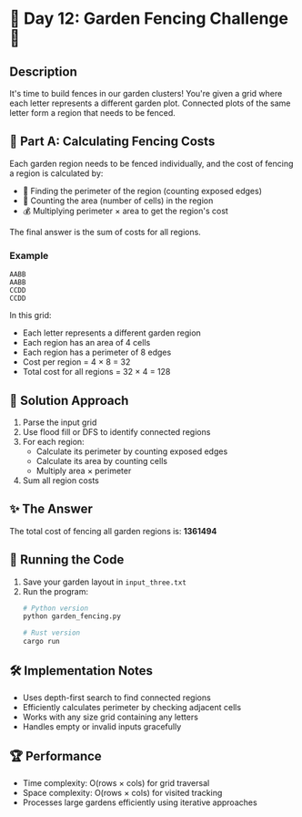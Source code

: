# 🌳 Day 12: Garden Fencing Challenge 🏡

## Description
It's time to build fences in our garden clusters! You're given a grid where each letter represents a different garden plot. Connected plots of the same letter form a region that needs to be fenced.

## 🎯 Part A: Calculating Fencing Costs
Each garden region needs to be fenced individually, and the cost of fencing a region is calculated by:
- 📏 Finding the perimeter of the region (counting exposed edges)
- 🌱 Counting the area (number of cells) in the region
- 💰 Multiplying perimeter × area to get the region's cost

The final answer is the sum of costs for all regions.

### Example
```
AABB
AABB
CCDD
CCDD
```
In this grid:
- Each letter represents a different garden region
- Each region has an area of 4 cells
- Each region has a perimeter of 8 edges
- Cost per region = 4 × 8 = 32
- Total cost for all regions = 32 × 4 = 128

## 🔧 Solution Approach
1. Parse the input grid
2. Use flood fill or DFS to identify connected regions
3. For each region:
   - Calculate its perimeter by counting exposed edges
   - Calculate its area by counting cells
   - Multiply area × perimeter
4. Sum all region costs

## ✨ The Answer
The total cost of fencing all garden regions is: **1361494**

## 🚀 Running the Code
1. Save your garden layout in `input_three.txt`
2. Run the program:
   ```bash
   # Python version
   python garden_fencing.py
   
   # Rust version
   cargo run
   ```

## 🛠️ Implementation Notes
- Uses depth-first search to find connected regions
- Efficiently calculates perimeter by checking adjacent cells
- Works with any size grid containing any letters
- Handles empty or invalid inputs gracefully

## 🏆 Performance
- Time complexity: O(rows × cols) for grid traversal
- Space complexity: O(rows × cols) for visited tracking
- Processes large gardens efficiently using iterative approaches